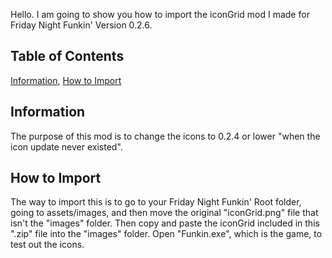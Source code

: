 Hello. I am going to show you how to import the iconGrid mod I made for Friday Night Funkin' Version 0.2.6.



## Table of Contents
[Information](#information),
[How to Import](#how-to-import)

## Information
The purpose of this mod is to change the icons to 0.2.4 or lower "when the icon update never existed".

## How to Import
The way to import this is to go to your Friday Night Funkin' Root folder, going to assets/images, and then move the original "iconGrid.png" file that isn't the "images" folder. Then copy and paste the iconGrid included in this ".zip" file into the "images" folder. Open "Funkin.exe", which is the game, to test out the icons.
